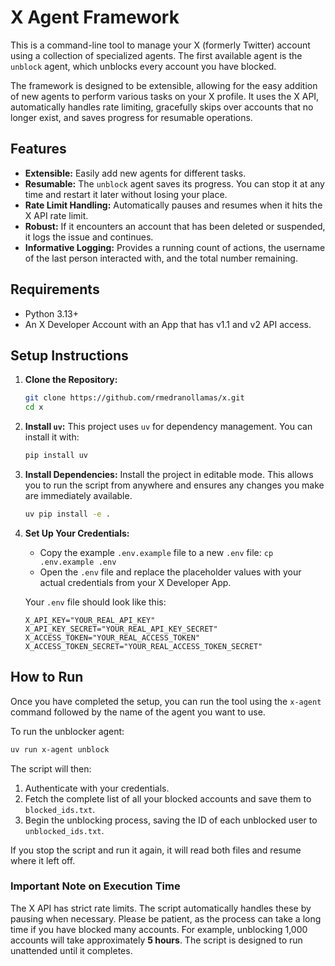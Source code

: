 # X Agent Framework

This is a command-line tool to manage your X (formerly Twitter) account using a collection of specialized agents. The first available agent is the `unblock` agent, which unblocks every account you have blocked.

The framework is designed to be extensible, allowing for the easy addition of new agents to perform various tasks on your X profile. It uses the X API, automatically handles rate limiting, gracefully skips over accounts that no longer exist, and saves progress for resumable operations.

## Features

*   **Extensible:** Easily add new agents for different tasks.
*   **Resumable:** The `unblock` agent saves its progress. You can stop it at any time and restart it later without losing your place.
*   **Rate Limit Handling:** Automatically pauses and resumes when it hits the X API rate limit.
*   **Robust:** If it encounters an account that has been deleted or suspended, it logs the issue and continues.
*   **Informative Logging:** Provides a running count of actions, the username of the last person interacted with, and the total number remaining.

## Requirements

*   Python 3.13+
*   An X Developer Account with an App that has v1.1 and v2 API access.

## Setup Instructions

1.  **Clone the Repository:**
    ```bash
    git clone https://github.com/rmedranollamas/x.git
    cd x
    ```

2.  **Install `uv`:**
    This project uses `uv` for dependency management. You can install it with:
    ```bash
    pip install uv
    ```

3.  **Install Dependencies:**
    Install the project in editable mode. This allows you to run the script from anywhere and ensures any changes you make are immediately available.
    ```bash
    uv pip install -e .
    ```

4.  **Set Up Your Credentials:**
    *   Copy the example `.env.example` file to a new `.env` file: `cp .env.example .env`
    *   Open the `.env` file and replace the placeholder values with your actual credentials from your X Developer App.

    Your `.env` file should look like this:
    ```
    X_API_KEY="YOUR_REAL_API_KEY"
    X_API_KEY_SECRET="YOUR_REAL_API_KEY_SECRET"
    X_ACCESS_TOKEN="YOUR_REAL_ACCESS_TOKEN"
    X_ACCESS_TOKEN_SECRET="YOUR_REAL_ACCESS_TOKEN_SECRET"
    ```

## How to Run

Once you have completed the setup, you can run the tool using the `x-agent` command followed by the name of the agent you want to use.

To run the unblocker agent:
```bash
uv run x-agent unblock
```

The script will then:
1.  Authenticate with your credentials.
2.  Fetch the complete list of all your blocked accounts and save them to `blocked_ids.txt`.
3.  Begin the unblocking process, saving the ID of each unblocked user to `unblocked_ids.txt`.

If you stop the script and run it again, it will read both files and resume where it left off.

### Important Note on Execution Time

The X API has strict rate limits. The script automatically handles these by pausing when necessary. Please be patient, as the process can take a long time if you have blocked many accounts. For example, unblocking 1,000 accounts will take approximately **5 hours**. The script is designed to run unattended until it completes.